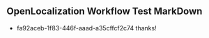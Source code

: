 ## OpenLocalization Workflow Test MarkDown
* fa92aceb-1f83-446f-aaad-a35cffcf2c74 thanks!

<!--HONumber=Aug16_HO1-->



